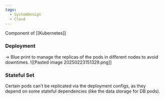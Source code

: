 ```yaml
---
tags:
  - SystemDesign
  - Cloud
---
```

Component of [[Kubernetes]]

### Deployment

-> Blue print to manage the replicas of the pods in different nodes to avoid downtimes.
![[Pasted image 20250223151329.png]]

### Stateful Set

Certain pods can't be replicated via the deployment configs, as they depend on some stateful dependencies (like the data storage for DB pods).
